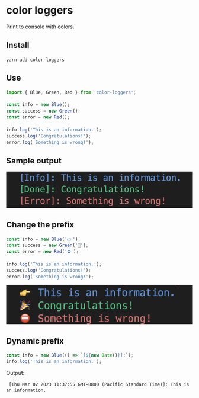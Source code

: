 # color loggers

Print to console with colors.

## Install

```
yarn add color-loggers
```

## Use

```ts
import { Blue, Green, Red } from 'color-loggers';

const info = new Blue();
const success = new Green();
const error = new Red();

info.log('This is an information.');
success.log('Congratulations!');
error.log('Something is wrong!');
```

## Sample output

![](./img/1.png)

## Change the prefix

```ts
const info = new Blue('👉');
const success = new Green('🎉');
const error = new Red('⛔️');

info.log('This is an information.');
success.log('Congratulations!');
error.log('Something is wrong!');
```

![](./img/2.png)

## Dynamic prefix

```ts
const info = new Blue(() => `[${new Date()}]:`);
info.log('This is an information.');
```

Output:

```
 [Thu Mar 02 2023 11:37:55 GMT-0800 (Pacific Standard Time)]: This is an information.
```
